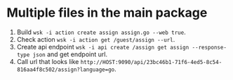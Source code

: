 # Multiple files in the main package

1. Build `wsk -i action create assign assign.go --web true`.
2. Check action `wsk -i action get /guest/assign --url`.
3. Create api endpoint `wsk -i api create /assign get assign --response-type json` and get endpoint url.
4. Call url that looks like `http://HOST:9090/api/23bc46b1-71f6-4ed5-8c54-816aa4f8c502/assign?language=go`.
